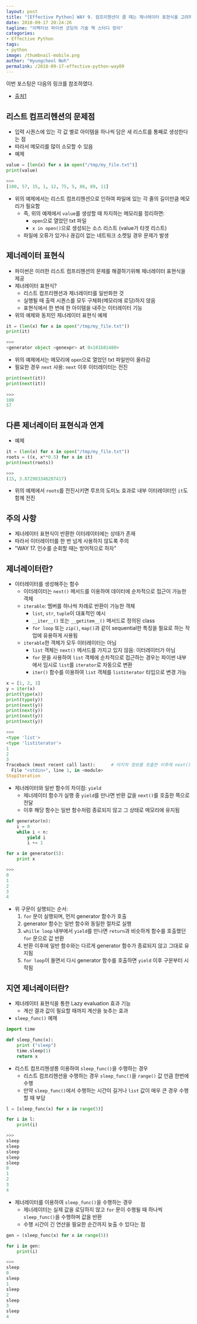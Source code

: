 ```yaml
---
layout: post
title: "[Effective Python] WAY 9. 컴프리헨션이 클 때는 제너레이터 표현식을 고려하자"
date: 2018-09-17 20:24:26
tagline: "이펙티브 파이썬 코딩의 기술 책 스터디 정리"
categories:
- Effective Python
tags:
- python
image: /thumbnail-mobile.png
author: "Hyungcheol Noh"
permalink: /2018-09-17-effective-python-way09
---
```


이번 포스팅은 다음의 링크를 참조하였다.
- [출처1](http://bluese05.tistory.com/m/56)

## 리스트 컴프리헨션의 문제점
- 입력 시퀀스에 있는 각 값 별로 아이템을 하나씩 담은 새 리스트를 통째로 생성한다는 점
- 따라서 메모리를 많이 소모할 수 있음
- 예제

```python
value = [len(x) for x in open("/tmp/my_file.txt")]
print(value)

>>>
[100, 57, 15, 1, 12, 75, 5, 86, 89, 11]
```

- 위의 예제에서는 리스트 컴프리헨션으로 인하여 파일에 있는 각 줄의 길이만큼 메모리가 필요함
  - 즉, 위의 예제에서 `value`를 생성할 때 차지하는 메모리를 정리하면:
    - `open`으로 열었던 txt 파일
    - `x in open()`으로 생성되는 소스 리스트 (value가 타겟 리스트)
  - 파일에 오류가 있거나 끊김이 없는 네트워크 소켓일 경우 문제가 발생

## 제너레이터 표현식
- 파이썬은 이러한 리스트 컴프리헨션의 문제를 해결하기위해 제너레이터 표현식을 제공
- 제너레이터 표현식?
  - 리스트 컴프리헨션과 제너레이터를 일반화한 것
  - 실행될 때 출력 시퀀스를 모두 구체화(메모리에 로딩)하지 않음
  - 표현식에서 한 번에 한 아이템을 내주는 이터레이터 기능
- 위의 예제와 동치인 제너레이터 표현식 예제

```python
it = (len(x) for x in open("/tmp/my_file.txt"))
print(it)

>>>
<generator object <genexpr> at 0x101b81480>
```

- 위의 예제에서는 메모리에 `open`으로 열었던 txt 파일만이 올라감
- 필요한 경우 `next` 사용: `next` 이후 이터레이터는 전진

```python
print(next(it))
print(next(it))
  
>>>
100
57
```

## 다른 제너레이터 표현식과 연계
- 예제

```python
it = (len(x) for x in open("/tmp/my_file.txt"))
roots = ((x, x**0.5) for x in it)
print(next(roots))

>>>
(15, 3.872983346207417)
```

- 위의 예제에서 `roots`를 전진시키면 루프의 도미노 효과로 내부 이터레이터인 `it`도 함께 전진

## 주의 사항
- 제너레이터 표현식이 반환한 이터레이터에는 상태가 존재
- 따라서 이터레이터를 한 번 넘게 사용하지 않도록 주의
- "WAY 17. 인수를 순회할 때는 방어적으로 하자" 

## 제너레이터란?
- 이터레이터를 생성해주는 함수
  - 이터레이터는 `next()` 메서드를 이용하여 데이터에 순차적으로 접근이 가능한 객체
  - `iterable`: 멤버를 하나씩 차례로 반환이 가능한 객체
    - `list`, `str`, `tuple`이 대표적인 예시
    - `__iter__()` 또는 `__getitem__()` 메서드로 정의된 class
    - `for loop` 또는 `zip()`, `map()`과 같이 sequential한 특징을 필요로 하는 작업에 유용하게 사용됨
  - `iterable`한 객체가 모두 이터레이터는 아님
    - `list` 객체는 `next()` 메서드를 가지고 있지 않음: 이터레이터가 아님
    - `for` 문을 사용하여 `list` 객체에 순차적으로 접근하는 경우는 파이썬 내부에서 임시로 `list`를 `iterator`로 자동으로 변환
    - `iter()` 함수를 이용하여 `list` 객체를 `listiterator` 타입으로 변경 가능

```python
x = [1, 2, 3]
y = iter(x)
print(type(x))
print(type(y))
print(next(y))
print(next(y))
print(next(y))
print(next(y))

>>>
<type 'list'>
<type 'listiterator'>
1
2
3
Traceback (most recent call last):      # 마지막 정보를 호출한 이후에 next()를 호출하면 StopIteration 이라는 exception이 발생
  File "<stdin>", line 1, in <module>
StopIteration
```

- 제너레이터와 일반 함수의 차이점: `yield`
  - 제너레이터 함수가 실행 중 `yield`를 만나면 반환 값을 `next()`를 호출한 쪽으로 전달
  - 이후 해당 함수는 일반 함수처럼 종료되지 않고 그 상태로 메모리에 유지됨

```python
def generator(n):
    i = 0
    while i < n:
        yield i
        i += 1

for x in generator(5):
    print x

>>>
0
1
2
3
4
```

- 위 구문이 실행되는 순서:
  1. `for` 문이 실행되며, 먼저 generator 함수가 호출
  2. generator 함수는 일반 함수와 동일한 절차로 실행
  3. `whille loop` 내부에서 `yield`를 만나면 `return`과 비슷하게 함수를 호출했던 `for` 문으로 값 반환
  4. 반환 이후에 일반 함수와는 다르게 generator 함수가 종료되지 않고 그대로 유지됨
  5. `for loop`이 돌면서 다시 generator 함수를 호출하면 `yield` 이후 구문부터 시작됨

## 지연 제너레이터란?
- 제너레이터 표현식을 통한 Lazy evaluation 효과 기능
  - 계산 결과 값이 필요할 때까지 계산을 늦추는 효과
- `sleep_func()` 예제

```python
import time

def sleep_func(x):
    print ("sleep")
    time.sleep(1)
    return x
```

- 리스트 컴프리헨셩릉 이용하여 `sleep_func()`을 수행하는 경우
  - 리스트 컴프리헨션을 수행하는 경우 `sleep_func()`을 `range()` 값 만큼 한번에 수행
  - 만약 `sleep_func()`에서 수행하는 시간이 길거나 `list` 값이 매우 큰 경우 수행할 때 부담

```python
l = [sleep_func(x) for x in range(5)]

for i in l:
    print(i)

>>>
sleep
sleep
sleep
sleep
sleep
0
1
2
3
4
```

- 제너레이터를 이용하여 `sleep_func()`을 수행하는 경우
  - 제너레이터는 실제 값을 로딩하지 않고 `for` 문이 수행될 때 하나씩 `sleep_func()`을 수행하며 값을 반환
  - 수행 시간이 긴 연산을 필요한 순간까지 늦출 수 있다는 점

```python
gen = (sleep_func(x) for x in range(5))

for i in gen:
    print(i)

>>>
sleep
0
sleep
1
sleep
2
sleep
3
sleep
4
```

